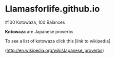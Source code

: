 Llamasforlife.github.io
=======================

#100 Kotowaza, 100 Balances

**Kotowaza** are Japanese proverbs

To see a list of kotowaza click this [link to wikipedia]

(http://en.wikipedia.org/wiki/Japanese_proverbs)


